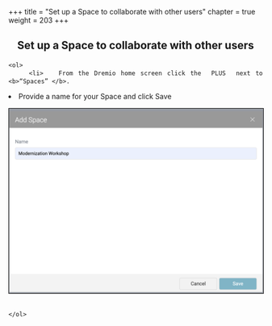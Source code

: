 +++
title = "Set up a Space to collaborate with other users"
chapter = true
weight = 203
+++

<div style="text-align: justify">
    <center><h2>Set up a Space to collaborate with other users</h2></center>
  

    <ol>
        <li>   From the Dremio home screen click the  PLUS  next to <b>“Spaces” </b>.  
 </li>
         <li>  Provide a name for your Space and click Save</li>
        
<img src="../../images/dremio20.png" style="margin:15px 0px; border:1px solid black"/>
         
        
    </ol>
</div>
